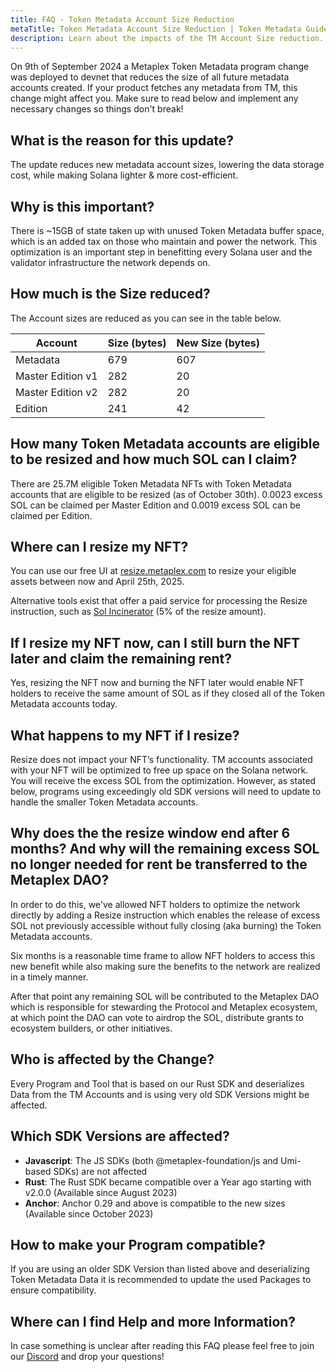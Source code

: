 ```yaml
---
title: FAQ - Token Metadata Account Size Reduction
metaTitle: Token Metadata Account Size Reduction | Token Metadata Guides
description: Learn about the impacts of the TM Account Size reduction.
---
```


On 9th of September 2024 a Metaplex Token Metadata program change was deployed to devnet that reduces the size of all future metadata accounts created. If your product fetches any metadata from TM, this change might affect you. Make sure to read below and implement any necessary changes so things don't break!

## What is the reason for this update?

The update reduces new metadata account sizes, lowering the data storage cost, while making Solana lighter & more cost-efficient.

## Why is this important?

There is ~15GB of state taken up with unused Token Metadata buffer space, which is an added tax on those who maintain and power the network. This optimization is an important step in benefitting every Solana user and the validator infrastructure the network depends on.

## How much is the Size reduced?

The Account sizes are reduced as you can see in the table below.

| Account           | Size (bytes) | New Size (bytes) |
| ----------------- | ------------ | ---------------- |
| Metadata          | 679          | 607              |
| Master Edition v1 | 282          | 20               |
| Master Edition v2 | 282          | 20               |
| Edition           | 241          | 42               |

## How many Token Metadata accounts are eligible to be resized and how much SOL can I claim?

There are 25.7M eligible Token Metadata NFTs with Token Metadata accounts that are eligible to be resized (as of October 30th). 0.0023 excess SOL can be claimed per Master Edition and 0.0019 excess SOL can be claimed per Edition.

## Where can I resize my NFT?

You can use our free UI at [resize.metaplex.com](https://resize.metaplex.com) to resize your eligible assets between now and April 25th, 2025.

Alternative tools exist that offer a paid service for processing the Resize instruction, such as [Sol Incinerator](https://sol-incinerator.com/) (5% of the resize amount).

## If I resize my NFT now, can I still burn the NFT later and claim the remaining rent?

Yes, resizing the NFT now and burning the NFT later would enable NFT holders to receive the same amount of SOL as if they closed all of the Token Metadata accounts today.

## What happens to my NFT if I resize?

Resize does not impact your NFT’s functionality. TM accounts associated with your NFT will be optimized to free up space on the Solana network. You will receive the excess SOL from the optimization. However, as stated below, programs
using exceedingly old SDK versions will need to update to handle the smaller Token Metadata accounts.

## Why does the the resize window end after 6 months? And why will the remaining excess SOL no longer needed for rent be transferred to the Metaplex DAO?

In order to do this, we've allowed NFT holders to optimize the network directly by adding a Resize instruction which enables the release of excess SOL not previously accessible without fully closing (aka burning) the Token Metadata accounts.

Six months is a reasonable time frame to allow NFT holders to access this new benefit while also making sure the benefits to the network are realized in a timely manner.

After that point any remaining SOL will be contributed to the Metaplex DAO which is responsible for stewarding the Protocol and Metaplex ecosystem, at which point the DAO can vote to airdrop the SOL, distribute grants to ecosystem builders, or other initiatives.

## Who is affected by the Change?

Every Program and Tool that is based on our Rust SDK and deserializes Data from the TM Accounts and is using very old SDK Versions might be affected.

## Which SDK Versions are affected?

- **Javascript**: The JS SDKs (both @metaplex-foundation/js and Umi-based SDKs) are not affected
- **Rust**: The Rust SDK became compatible over a Year ago starting with v2.0.0 (Available since August 2023)
- **Anchor**: Anchor 0.29 and above is compatible to the new sizes (Available since October 2023)

## How to make your Program compatible?

If you are using an older SDK Version than listed above and deserializing Token Metadata Data it is recommended to update the used Packages to ensure compatibility.

## Where can I find Help and more Information?

In case something is unclear after reading this FAQ please feel free to join our [Discord](https://discord.gg/metaplex) and drop your questions!

